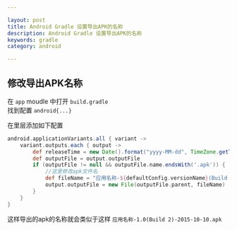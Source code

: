 ```yaml
---

layout: post
title: Android Gradle 设置导出APK的名称
description: Android Gradle 设置导出APK的名称
keywords: gradle
category: android

---
```


## 修改导出APK名称

在 `app` moudle 中打开 `build.gradle`   
找到配置 `android{...}`  

在里层添加如下配置

```groovy
android.applicationVariants.all { variant ->
    variant.outputs.each { output ->
        def releaseTime = new Date().format("yyyy-MM-dd", TimeZone.getTimeZone("UTC"))
        def outputFile = output.outputFile
        if (outputFile != null && outputFile.name.endsWith('.apk')) {
            //这里修改apk文件名
            def fileName = "应用名称-${defaultConfig.versionName}(Build ${defaultConfig.versionCode})-${releaseTime}.apk"
            output.outputFile = new File(outputFile.parent, fileName)
        }
    }
}
```

这样导出的apk的名称就会类似于这样 `应用名称-1.0(Build 2)-2015-10-10.apk`

